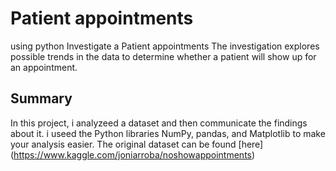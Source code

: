 # Patient appointments
using python Investigate a Patient appointments The investigation explores possible trends in the data to determine whether a patient will show up for an appointment.
## Summary
In this project, i analyzeed a dataset and then communicate the findings about it. i useed the Python libraries NumPy, pandas, and Matplotlib to make your analysis easier.
The original dataset can be found [here] (https://www.kaggle.com/joniarroba/noshowappointments)

